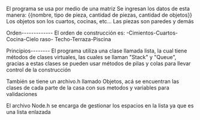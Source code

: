 El programa se usa por medio de una matriz
Se ingresan los datos de esta manera:
{{nombre, tipo de pieza, cantidad de piezas, cantidad de objetos}}
Los objetos son los cuartos, cocinas, etc...
Las piezas son paredes y demás

Orden-------------
El orden de construcción es:
-Cimientos-Cuartos-Cocina-Cielo raso- Techo-Terraza-Piscina

Principios--------
El programa utiliza una clase llamada lista, la cual tiene métodos de clases virtuales, las cuales se llaman "Stack" y "Queue", gracias a estas clases se pueden usar métodos de pilas y colas para llevar control de la construcción

También se tiene un archivo.h llamado Objetos, acá se encuentran las clases de cada parte de la casa con sus metodos y variables para validaciones

El archivo Node.h se encarga de gestionar los espacios en la lista ya que es una lista enlazada